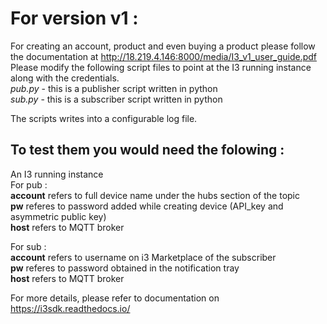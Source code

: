 For version v1  :
==========================================
For creating an account, product and even buying a product please follow the documentation at http://18.219.4.146:8000/media/I3_v1_user_guide.pdf
Please modify the following script files to point at the I3 running instance along with the credentials.  
*pub.py* - this is a publisher script written in python  
*sub.py* - this is a subscriber script written in python  

The scripts writes into a configurable log file.

To test them you would need the folowing :  
---------------------------------------------------

An I3 running instance  
For pub :  
**account** refers to full device name under the hubs section of the topic  
**pw** referes to password added while creating device (API_key and asymmetric public key)  
**host** refers to MQTT broker  

For sub  :  
**account** refers to username on i3 Marketplace of the subscriber  
**pw** referes to password obtained in the notification tray  
**host** refers to MQTT broker  

For more details, please refer to documentation on https://i3sdk.readthedocs.io/
